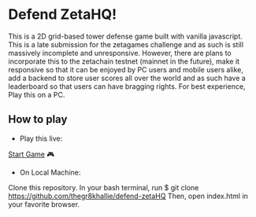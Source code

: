 # Defend ZetaHQ!

This is a 2D grid-based tower defense game built with vanilla javascript. This is a late submission for the zetagames challenge and as such is still massively incomplete and unresponsive. However, there are plans to incorporate this to the zetachain testnet (mainnet in the future), make it responsive so that it can be enjoyed by PC users and mobile users alike, add a backend to store user scores all over the world and as such have a leaderboard so that users can have bragging rights. For best experience, Play this on a PC.

## How to play

- Play this live:

[Start Game](https://brseghese.github.io/pp-tower-defense-game) 🎮

- On Local Machine:

Clone this repository. In your bash terminal, run
$ git clone https://github.com/thegr8khallie/defend-zetaHQ
Then, open index.html in your favorite browser.
